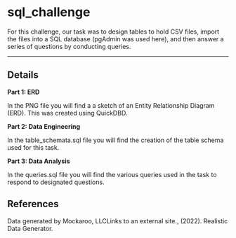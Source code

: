 # sql_challenge

For this challenge, our task was to design tables to hold CSV files, import the files into a SQL database (pgAdmin was used here), and then answer a series of questions by conducting queries.

---

## Details

**Part 1: ERD**

In the PNG file you will find a a sketch of an Entity Relationship Diagram (ERD). This was created using QuickDBD.

**Part 2: Data Engineering**

In the table_schemata.sql file you will find the creation of the table schema used for this task.

**Part 3: Data Analysis**

In the queries.sql file you will find the various queries used in the task to respond to designated questions.

## References

Data generated by Mockaroo, LLCLinks to an external site., (2022). Realistic Data Generator.
